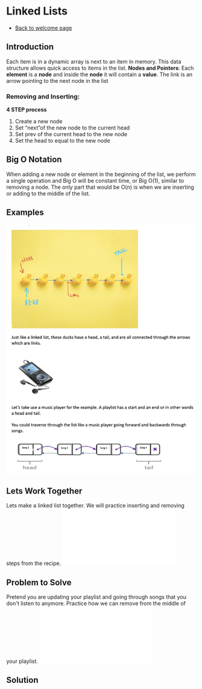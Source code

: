 # Linked Lists
- [Back to welcome page](https://github.com/MarisabelTrejo/data-structure/blob/main/Welcome.md)

## Introduction
Each item is in a dynamic array is next to an item in memory. This data structure allows quick access to items in the list.
**Nodes and Pointers**: Each **element** is a **node** and inside the **node** it will contain a **value**. The link is an arrow pointing to the next node in the list

### Removing and Inserting: 
**4 STEP process**
1.	Create a new node
2.	Set “next”of the new node to the current head
3.	Set prev of the current head to the new node
4.	Set the head to equal to the new node

## Big O Notation
When adding a new node or element in the beginning of the list, we perform a single operation and Big O will be constant time, or Big O(1), similar to removing a node. The only part that would be O(n) is when we are inserting or adding to the middle of the list.

## Examples
![example](Images/linkedlist.jpeg)

## Lets Work Together 
Lets make a linked list together. We will practice inserting and removing steps from the recipe.
![Together Problem](linked-list-prac.py)

## Problem to Solve
Pretend you are updating your playlist and going through songs that you don't listen to anymore.
Practice how we can remove from the middle of your playlist.
![Together Problem](linked-list-prob.py)

## Solution



